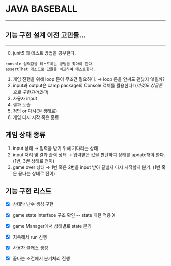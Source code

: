 # JAVA BASEBALL 

---

## 기능 구현 설계 이전 고민들...

---

0. junit5 의 테스트 방법을 공부한다.

```
console 입력값을 테스트하는 방법을 찾아야 한다. 
assertThat 메소드로 값들을 비교하여 테스트한다. 
```

1. 게임 진행을 위해 loop 문이 무조건 필요하다. &rarr; loop 문을 안써도 괜찮지 않을까?
2. input과 output은 camp package의 Console 객체를 활용한다! (*이것도 싱글톤으로 구현되어있다*)
3. 사용자 input 
4. 결과 도출 
5. 정답 or 다시(원 생태로) 
6. 게임 다시 시작 혹은 종료

## 게임 상태 종류
1. input 상태 &rarr; 입력을 받기 위해 기다리는 상태
2. input 처리 및 결과 출력 상태 &rarr; 입력받은 값을 판단하여 상태를 update해야 한다. (1번, 3번 상태로 전이)
3. game over 상태 &rarr; 1번 혹은 2번을 input 받아 끝낼지 다시 시작할지 분기. (1번 혹은 끝나는 상태로 전이)

## 기능 구현 리스트 

- [x] 상대방 난수 생성 구현
- [x] game state interface 구조 확인 -- state 패턴 적용 X
- [x] game Manager에서 상태별로 state 분기
- [x] 지속해서 run 진행
- [x] 사용자 클래스 생성 
- [x] 끝나는 조건에서 분기처리 진행




